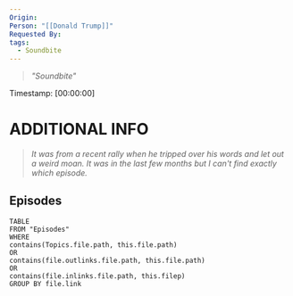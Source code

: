```yaml
---
Origin: 
Person: "[[Donald Trump]]"
Requested By: 
tags:
  - Soundbite
---
```

> *"Soundbite"*

Timestamp: [00:00:00]

# ADDITIONAL INFO

> *It was from a recent rally when he tripped over his words and let out a weird moan. It was in the last few months but I can't find exactly which episode.*

## Episodes
``` dataview
TABLE
FROM "Episodes"
WHERE 
contains(Topics.file.path, this.file.path) 
OR 
contains(file.outlinks.file.path, this.file.path)
OR
contains(file.inlinks.file.path, this.filep)
GROUP BY file.link
```